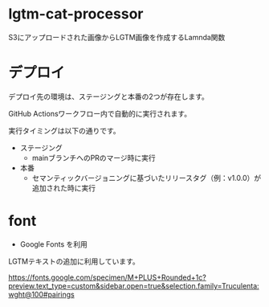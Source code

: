 # lgtm-cat-processor
S3にアップロードされた画像からLGTM画像を作成するLamnda関数

# デプロイ

デプロイ先の環境は、ステージングと本番の2つが存在します。

GitHub Actionsワークフロー内で自動的に実行されます。

実行タイミングは以下の通りです。

- ステージング
    - mainブランチへのPRのマージ時に実行
- 本番
    - セマンティックバージョニングに基づいたリリースタグ（例：v1.0.0）が追加された時に実行

# font
- Google Fonts を利用

LGTMテキストの追加に利用しています。

https://fonts.google.com/specimen/M+PLUS+Rounded+1c?preview.text_type=custom&sidebar.open=true&selection.family=Truculenta:wght@100#pairings

